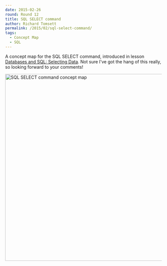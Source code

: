 ```yaml
---
date: 2015-02-26
round: Round 12
title: SQL SELECT command
author: Richard Tomsett
permalink: /2015/02/sql-select-command/
tags:
  - Concept Map
  - SQL
---
```

A concept map for the SQL SELECT command, introduced in lesson [Databases and SQL: Selecting Data](http://swcarpentry.github.io/sql-novice-survey/01-select.html). Not sure I've got the hang of this really, so looking forward to your comments!

<img src="http://i.imgur.com/4gWyqpf.jpg" style="width: 600px;" alt="SQL SELECT command concept map" />